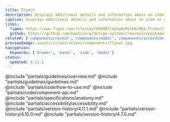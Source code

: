 ```yaml
---
title: Flyout
description: Displays additional details and information about an item or object, overlaid on the main page content.
caption: Displays additional details and information about an item or object, overlaid on the main page content.
links:
  figma: https://www.figma.com/file/noyY6dUMDYjmySpHcMjhkN/HDS-Product---Components?node-id=23645%3A53756
  github: https://github.com/hashicorp/design-system/tree/main/packages/components/src/components/hds/flyout
related: ['components/reveal','components/modal','components/accordion', 'utilities/dialog-primitive']
previewImage: assets/illustrations/components/flyout.jpg
navigation:
  keywords: ['drawer', 'panel', 'side', 'modal']
status:
  updated: 4.11.1
---
```


<section data-tab="Guidelines">
  @include "partials/guidelines/overview.md"
  @include "partials/guidelines/guidelines.md"
</section>

<section data-tab="Code">
  @include "partials/code/how-to-use.md"
  @include "partials/code/component-api.md"
</section>

<section data-tab="Specifications">
  @include "partials/specifications/anatomy.md"
</section>

<section data-tab="Accessibility">
  @include "partials/accessibility/accessibility.md"
</section>

<section data-tab="Version history">
  @include "partials/version-history/4.11.1.md"
  @include "partials/version-history/4.10.0.md"
  @include "partials/version-history/4.7.0.md"
</section>
